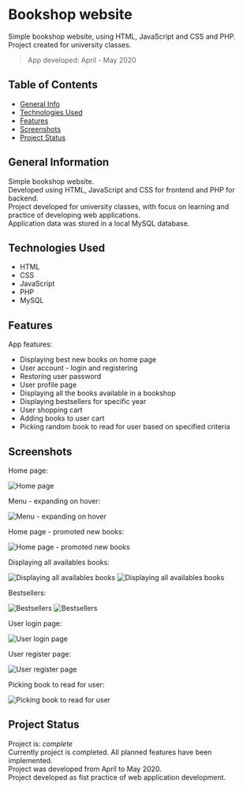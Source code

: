 # Bookshop website
Simple bookshop website, using HTML, JavaScript and CSS and PHP.  
Project created for university classes.  
>App developed: April - May 2020

## Table of Contents
* [General Info](#general-information)
* [Technologies Used](#technologies-used)
* [Features](#features)
* [Screenshots](#screenshots)
* [Project Status](#project-status)


## General Information
Simple bookshop website.  
Developed using HTML, JavaScript and CSS for frontend and PHP for backend.  
Project developed for university classes, with focus on learning and practice of developing web applications.  
Application data was stored in a local MySQL database.


## Technologies Used
- HTML
- CSS
- JavaScript
- PHP
- MySQL


## Features
App features:
- Displaying best new books on home page
- User account - login and registering
- Restoring user password
- User profile page
- Displaying all the books available in a bookshop
- Displaying bestsellers for specific year
- User shopping cart 
- Adding books to user cart
- Picking random book to read for user based on specified criteria


## Screenshots

Home page:

![Home page](./images/str_glowna.png)

Menu - expanding on hover:

![Menu - expanding on hover](./images/menu.png)

Home page - promoted new books:

![Home page - promoted new books](./images/nowosci.png)

Displaying all availables books:

![Displaying all availables books](./images/ksiazki1.png)
![Displaying all availables books](./images/ksiazki2.png)

Bestsellers:

![Bestsellers](./images/bestsellery1.png)
![Bestsellers](./images/bestsellery2.png)

User login page:

![User login page](./images/logowanie.png)

User register page:

![User register page](./images/rejestracja.png)

Picking book to read for user:

![Picking book to read for user](./images/los.png)


## Project Status
Project is: _complete_  
Currently project is completed. All planned features have been implemented.  
Project was developed from April to May 2020.  
Project developed as fist practice of web application development.

